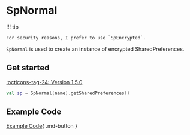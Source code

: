 # SpNormal

!!! tip

    For security reasons, I prefer to use `SpEncrypted`.

`SpNormal` is used to create an instance of encrypted SharedPreferences. 

## Get started

[:octicons-tag-24: Version 1.5.0](https://ave.entropy2020.cn/version/tools/#150)

```kotlin
val sp = SpNormal(name).getSharedPreferences()
```

## Example Code

[Example Code](https://github.com/SakurajimaMaii/Android-Vast-Extension/blob/develop/app/src/main/kotlin/com/ave/vastgui/app/sharedpreferences/SpNormalExample.kt){ .md-button }
